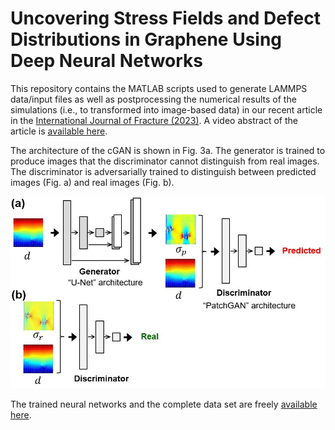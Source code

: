 # Uncovering Stress Fields and Defect Distributions in Graphene Using Deep Neural Networks

This repository contains the MATLAB scripts used to generate LAMMPS data/input files as well as postprocessing the numerical results of the simulations (i.e., to transformed into image-based data) in our recent article in the [International Journal of Fracture (2023)](https://doi.org/10.1007/s10704-023-00704-z). A video abstract of the article is [available here](https://youtu.be/cUXWU6oaud4).

The architecture of the cGAN is shown in Fig. 3a. The generator is trained to produce images that the discriminator cannot distinguish from real images. The discriminator is adversarially trained to distinguish between predicted images (Fig. a) and real images (Fig. b). 

 <img src="CGAN architecture.JPG" width="600">

The trained neural networks and the complete data set are freely [available here](https://doi.org/10.5281/zenodo.7834444).
